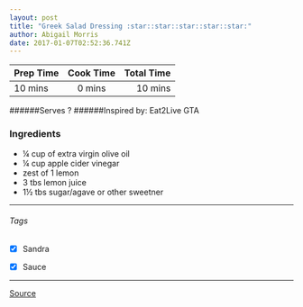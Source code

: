 ```yaml
---
layout: post
title: "Greek Salad Dressing :star::star::star::star::star:"
author: Abigail Morris
date: 2017-01-07T02:52:36.741Z
---
```


| Prep Time  | Cook Time    | Total Time  |
| ---------- |:------------:| -----------:|
| 10 mins    | 0 mins      | 10 mins     |


######Serves ?
######Inspired by: Eat2Live GTA

### Ingredients

* ¼ cup of extra virgin olive oil
* ¼ cup apple cider vinegar
* zest of 1 lemon
* 3 tbs lemon juice
* 1½ tbs sugar/agave or other sweetner

---

###### Tags
- [x] Sandra
- [x] Sauce


---

[Source](www.eat2livegta.com)

